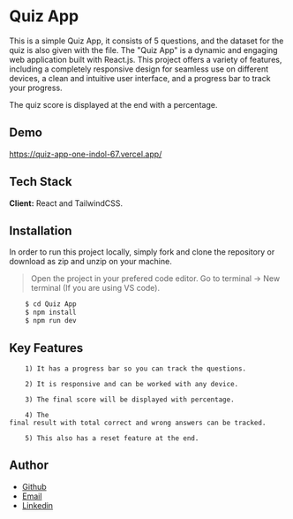 
# Quiz App

This is a simple Quiz App, it consists of 5 questions, and the dataset for the quiz is also given with the file. The "Quiz App" is a dynamic and engaging web application built with React.js. This project offers a variety of features, including a completely responsive design for seamless use on different devices, a clean and intuitive user interface, and a progress bar to track your progress.

The quiz score is displayed at the end with a percentage.


## Demo

https://quiz-app-one-indol-67.vercel.app/


## Tech Stack

**Client:** React and TailwindCSS.




## Installation

In order to run this project locally, simply fork and clone the repository or download as zip and unzip on your machine.

>Open the project in your prefered code editor.
Go to terminal -> New terminal (If you are using VS code).

```bash
    $ cd Quiz App
    $ npm install 
    $ npm run dev
```
    
## Key Features

        1) It has a progress bar so you can track the questions.

        2) It is responsive and can be worked with any device.

        3) The final score will be displayed with percentage.

        4) The final result with total correct and wrong answers can be tracked.

        5) This also has a reset feature at the end.
## Author

- [Github](https://github.com/Sujith0604)
- [Email](sujithkathikaiselvan@gmail.com)
- [Linkedin](https://www.linkedin.com/in/sujith-karthikaiselvan-182450208/)



